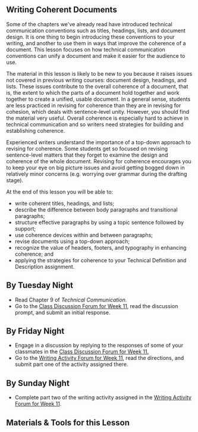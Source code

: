 ## Writing Coherent Documents

Some of the chapters we've already read have introduced technical communication conventions such as titles, headings, lists, and document design. It is one thing to begin introducing these conventions to your writing, and another to use them in ways that improve the coherence of a document. This lesson focuses on how technical communication conventions can unify a document and make it easier for the audience to use.

The material in this lesson is likely to be new to you because it raises issues not covered in previous writing courses: document design, headings, and lists. These issues contribute to the overall coherence of a document, that is, the extent to which the parts of a document hold together and work together to create a unified, usable document. In a general sense, students are less practiced in revising for coherence than they are in revising for cohesion, which deals with sentence-level unity. However, you should find the material very useful. Overall coherence is especially hard to achieve in technical communication and so writers need strategies for building and establishing coherence.

Experienced writers understand the importance of a top-down approach to revising for coherence. Some students get so focused on revising sentence-level matters that they forget to examine the design and coherence of the whole document. Revising for coherence encourages you to keep your eye on big picture issues and avoid getting bogged down in relatively minor concerns (e.g. worrying over grammar during the drafting stage).

At the end of this lesson you will be able to:

* write coherent titles, headings, and lists;
* describe the difference between body paragraphs and transitional paragraphs;
* structure effective paragraphs by using a topic sentence followed by support;
* use coherence devices within and between paragraphs;
* revise documents using a top-down approach;
* recognize the value of headers, footers, and typography in enhancing coherence; and
* applying the strategies for coherence to your Technical Definition and Description assignment.

## By Tuesday Night

* Read Chapter 9 of _Technical Communication._
* Go to the [Class Discussion Forum for Week 11][1], read the discussion prompt, and submit an initial response.

## By Friday Night

* Engage in a discussion by replying to the responses of some of your classmates in the [Class Discussion Forum for Week 11.][1]
* Go to the [Writing Activity Forum for Week 11][2], read the directions, and submit part one of the activity assigned there.

## By Sunday Night

* Complete part two of the writing activity assigned in the [Writing Activity Forum for Week 11][2].

## Materials & Tools for this Lesson

[1]: /section/content/default.asp?WCI=Goto&WCU=CRSCNT&MATCH=Class+Discussion+Forum+for+Week+11
[2]: /section/content/default.asp?WCI=Goto&WCU=CRSCNT&MATCH=Writing+Activity+Forum+for+Week+11
